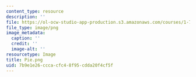 ```yaml
---
content_type: resource
description: ''
file: https://ol-ocw-studio-app-production.s3.amazonaws.com/courses/1-74-land-water-food-and-climate-fall-2020/7b9e1e26cccacfc48f95cdda20f4cf5f_Pie.png
file_type: image/png
image_metadata:
  caption: ''
  credit: ''
  image-alt: ''
resourcetype: Image
title: Pie.png
uid: 7b9e1e26-ccca-cfc4-8f95-cdda20f4cf5f
---
```

